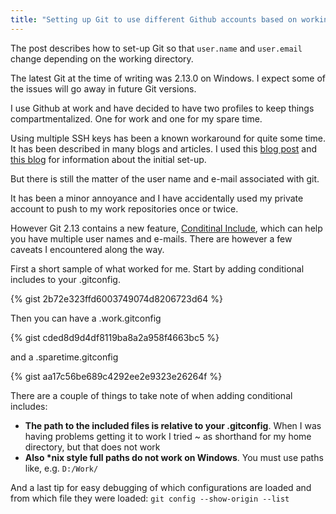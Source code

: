```yaml
---
title: "Setting up Git to use different Github accounts based on working directory"
---
```

The post describes how to set-up Git so that `user.name` and `user.email` change
 depending on the working directory.

The latest Git at the time of writing was 2.13.0 on Windows. I expect some of
 the issues will go away in future Git versions.

I use Github at work and have decided to have two profiles to keep things
 compartmentalized. One for work and one for my spare time.

Using multiple SSH keys has been a known workaround for quite some time. It has
 been described in many blogs and articles. I used this
  [blog post](https://ricardianambivalence.com/2013/09/22/github-for-work-and-play-multiple-accounts/)
  and [this blog](https://code.tutsplus.com/tutorials/quick-tip-how-to-work-with-github-and-multiple-accounts--net-22574")
  for information about the initial set-up.

But there is still the matter of the user name and e-mail associated with git.

It has been a minor annoyance and I have accidentally used my private account to
 push to my work repositories once or twice.

However Git 2.13 contains a new feature,
 [Conditinal Include](https://git-scm.com/docs/git-config#_includes),
  which can help you have multiple user names and e-mails. There are however a
   few caveats I encountered along the way.

First a short sample of what worked for me. Start by adding conditional includes
 to your .gitconfig.

{% gist 2b72e323ffd6003749074d8206723d64 %}

Then you can have a .work.gitconfig

{% gist cded8d9d4df8119ba8a2a958f4663bc5 %}

and a .sparetime.gitconfig

{% gist aa17c56be689c4292ee2e9323e26264f %}

There are a couple of things to take note of when adding conditional includes:

* **The path to the included files is relative to your .gitconfig**. When I was
 having problems getting it to work I tried ~ as shorthand for my home directory,
  but that does not work
* **Also \*nix style full paths do not work on Windows**. You must use paths
 like, e.g. ``D:/Work/``

And a last tip for easy debugging of which configurations are loaded and from
 which file they were loaded:
``git config --show-origin --list``
